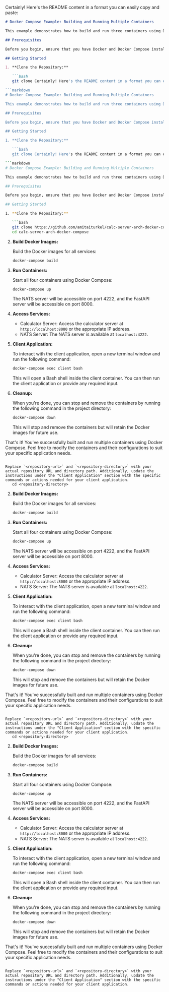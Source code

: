 Certainly! Here's the README content in a format you can easily copy and paste:

```markdown
# Docker Compose Example: Building and Running Multiple Containers

This example demonstrates how to build and run three containers using Docker Compose. The containers include a NATS server, a Python-based calculator server, a FastAPI server, and a client application.

## Prerequisites

Before you begin, ensure that you have Docker and Docker Compose installed on your system.

## Getting Started

1. **Clone the Repository:**

   ```bash
   git clone Certainly! Here's the README content in a format you can easily copy and paste:

```markdown
# Docker Compose Example: Building and Running Multiple Containers

This example demonstrates how to build and run three containers using Docker Compose. The containers include a NATS server, a Python-based calculator server, a FastAPI server, and a client application.

## Prerequisites

Before you begin, ensure that you have Docker and Docker Compose installed on your system.

## Getting Started

1. **Clone the Repository:**

   ```bash
   git clone Certainly! Here's the README content in a format you can easily copy and paste:

```markdown
# Docker Compose Example: Building and Running Multiple Containers

This example demonstrates how to build and run three containers using Docker Compose. The containers include a NATS server, a Python-based calculator server, a FastAPI server, and a client application.

## Prerequisites

Before you begin, ensure that you have Docker and Docker Compose installed on your system.

## Getting Started

1. **Clone the Repository:**

   ```bash
   git clone https://github.com/amitaiturkel/calc-server-arch-docker-compose.git
   cd calc-server-arch-docker-compose
   ```

2. **Build Docker Images:**

   Build the Docker images for all services:

   ```bash
   docker-compose build
   ```

3. **Run Containers:**

   Start all four containers using Docker Compose:

   ```bash
   docker-compose up
   ```

   The NATS server will be accessible on port 4222, and the FastAPI server will be accessible on port 8000.

4. **Access Services:**

   - Calculator Server: Access the calculator server at `http://localhost:8000` or the appropriate IP address.
   - NATS Server: The NATS server is available at `localhost:4222`.

5. **Client Application:**

   To interact with the client application, open a new terminal window and run the following command:

   ```bash
   docker-compose exec client bash
   ```

   This will open a Bash shell inside the client container. You can then run the client application or provide any required input.

6. **Cleanup:**

   When you're done, you can stop and remove the containers by running the following command in the project directory:

   ```bash
   docker-compose down
   ```

   This will stop and remove the containers but will retain the Docker images for future use.

That's it! You've successfully built and run multiple containers using Docker Compose. Feel free to modify the containers and their configurations to suit your specific application needs.
```

Replace `<repository-url>` and `<repository-directory>` with your actual repository URL and directory path. Additionally, update the instructions under the "Client Application" section with the specific commands or actions needed for your client application.
   cd <repository-directory>
   ```

2. **Build Docker Images:**

   Build the Docker images for all services:

   ```bash
   docker-compose build
   ```

3. **Run Containers:**

   Start all four containers using Docker Compose:

   ```bash
   docker-compose up
   ```

   The NATS server will be accessible on port 4222, and the FastAPI server will be accessible on port 8000.

4. **Access Services:**

   - Calculator Server: Access the calculator server at `http://localhost:8000` or the appropriate IP address.
   - NATS Server: The NATS server is available at `localhost:4222`.

5. **Client Application:**

   To interact with the client application, open a new terminal window and run the following command:

   ```bash
   docker-compose exec client bash
   ```

   This will open a Bash shell inside the client container. You can then run the client application or provide any required input.

6. **Cleanup:**

   When you're done, you can stop and remove the containers by running the following command in the project directory:

   ```bash
   docker-compose down
   ```

   This will stop and remove the containers but will retain the Docker images for future use.

That's it! You've successfully built and run multiple containers using Docker Compose. Feel free to modify the containers and their configurations to suit your specific application needs.
```

Replace `<repository-url>` and `<repository-directory>` with your actual repository URL and directory path. Additionally, update the instructions under the "Client Application" section with the specific commands or actions needed for your client application.
   cd <repository-directory>
   ```

2. **Build Docker Images:**

   Build the Docker images for all services:

   ```bash
   docker-compose build
   ```

3. **Run Containers:**

   Start all four containers using Docker Compose:

   ```bash
   docker-compose up
   ```

   The NATS server will be accessible on port 4222, and the FastAPI server will be accessible on port 8000.

4. **Access Services:**

   - Calculator Server: Access the calculator server at `http://localhost:8000` or the appropriate IP address.
   - NATS Server: The NATS server is available at `localhost:4222`.

5. **Client Application:**

   To interact with the client application, open a new terminal window and run the following command:

   ```bash
   docker-compose exec client bash
   ```

   This will open a Bash shell inside the client container. You can then run the client application or provide any required input.

6. **Cleanup:**

   When you're done, you can stop and remove the containers by running the following command in the project directory:

   ```bash
   docker-compose down
   ```

   This will stop and remove the containers but will retain the Docker images for future use.

That's it! You've successfully built and run multiple containers using Docker Compose. Feel free to modify the containers and their configurations to suit your specific application needs.
```

Replace `<repository-url>` and `<repository-directory>` with your actual repository URL and directory path. Additionally, update the instructions under the "Client Application" section with the specific commands or actions needed for your client application.
